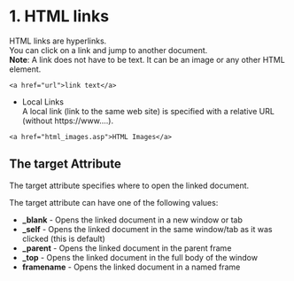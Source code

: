 # 1. HTML links  
HTML links are hyperlinks.  
You can click on a link and jump to another document.  
**Note**: A link does not have to be text. It can be an image or any other HTML element.
```
<a href="url">link text</a>
```
- Local Links  
A local link (link to the same web site) is specified with a relative URL (without https://www....).
```
<a href="html_images.asp">HTML Images</a>
```

## The target Attribute
The target attribute specifies where to open the linked document.

The target attribute can have one of the following values:

- **_blank** - Opens the linked document in a new window or tab  
- **_self** - Opens the linked document in the same window/tab as it was clicked (this is default)  
- **_parent** - Opens the linked document in the parent frame  
- **_top** - Opens the linked document in the full body of the window  
- **framename** - Opens the linked document in a named frame
  
